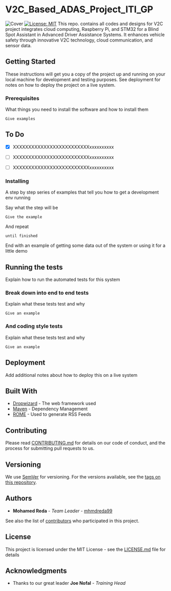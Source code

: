 # V2C_Based_ADAS_Project_ITI_GP



![Cover]()
[![License: MIT](https://img.shields.io/badge/License-MIT-yellow.svg)](https://opensource.org/licenses/MIT) 
This repo. contains all codes and designs for V2C project integrates cloud computing, Raspberry Pi, and STM32 for a Blind Spot Assistant in Advanced Driver Assistance Systems. It enhances vehicle safety through innovative V2C technology, cloud communication, and sensor data.

## Getting Started

These instructions will get you a copy of the project up and running on your local machine for development and testing purposes. See deployment for notes on how to deploy the project on a live system.

### Prerequisites

What things you need to install the software and how to install them

```
Give examples
```
## To Do
- [x] XXXXXXXXXXXXXXXXXXXXXXXXXxxxxxxxxxx
- [ ] XXXXXXXXXXXXXXXXXXXXXXXXXxxxxxxxxxx
- [ ] XXXXXXXXXXXXXXXXXXXXXXXXXxxxxxxxxxx


### Installing

A step by step series of examples that tell you how to get a development env running

Say what the step will be

```
Give the example
```

And repeat

```
until finished
```

End with an example of getting some data out of the system or using it for a little demo

## Running the tests

Explain how to run the automated tests for this system

### Break down into end to end tests

Explain what these tests test and why

```
Give an example
```

### And coding style tests

Explain what these tests test and why

```
Give an example
```

## Deployment

Add additional notes about how to deploy this on a live system

## Built With

* [Dropwizard](http://www.dropwizard.io/1.0.2/docs/) - The web framework used
* [Maven](https://maven.apache.org/) - Dependency Management
* [ROME](https://rometools.github.io/rome/) - Used to generate RSS Feeds

## Contributing

Please read [CONTRIBUTING.md](https://gist.github.com/PurpleBooth/b24679402957c63ec426) for details on our code of conduct, and the process for submitting pull requests to us.

## Versioning

We use [SemVer](http://semver.org/) for versioning. For the versions available, see the [tags on this repository](https://github.com/your/project/tags). 

## Authors

* **Mohamed Reda** - *Team Leader* - [mhmdreda99](https://github.com/mhmdreda99)

See also the list of [contributors](https://github.com/your/project/contributors) who participated in this project.

## License

This project is licensed under the MIT License - see the [LICENSE.md](LICENSE.md) file for details

## Acknowledgments

- Thanks to our great leader  **Joe Nofal** - *Training Head* 
